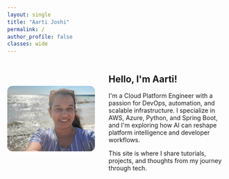 ```yaml
---
layout: single
title: "Aarti Joshi"
permalink: /
author_profile: false
classes: wide
---
```


<div style="display: flex; align-items: center; gap: 2rem; flex-wrap: wrap;">

<div style="flex: 0 0 40%; max-width: 100%;">
  <img src="/assets/images/me.jpg" alt="Aarti Joshi" style="width: 100%; border-radius: 12px;" />
</div>

<div style="flex: 1;">
  <h2>Hello, I'm Aarti!</h2>
  <p>
    I'm a Cloud Platform Engineer with a passion for DevOps, automation, and scalable infrastructure.
    I specialize in AWS, Azure, Python, and Spring Boot, and I'm exploring how AI can reshape platform intelligence and developer workflows.
  </p>
  <p>
    This site is where I share tutorials, projects, and thoughts from my journey through tech.
  </p>
</div>

</div>
